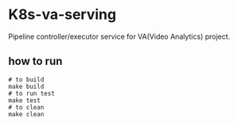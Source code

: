 # K8s-va-serving

Pipeline controller/executor service for VA(Video Analytics) project.

## how to run

```
# to build
make build
# to run test
make test
# to clean
make clean
```
